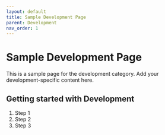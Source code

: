```yaml
---
layout: default
title: Sample Development Page
parent: Development
nav_order: 1
---
```


# Sample Development Page

This is a sample page for the development category. Add your development-specific content here.

## Getting started with Development

1. Step 1
2. Step 2
3. Step 3

